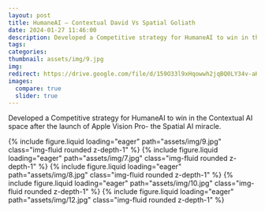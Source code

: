 ```yaml
---
layout: post
title: HumaneAI – Contextual David Vs Spatial Goliath
date: 2024-01-27 11:46:00
description: Developed a Competitive strategy for HumaneAI to win in the Contextual AI space after the launch of Apple Vision Pro- the Spatial AI miracle.
tags:
categories:
thumbnail: assets/img/9.jpg
img:
redirect: https://drive.google.com/file/d/159O33l9xHqowwh2jqBQ0LY34v-aK-Yf4/view?usp=share_link
images:
  compare: true
  slider: true
---
```


Developed a Competitive strategy for HumaneAI to win in the Contextual AI space after the launch of Apple Vision Pro- the Spatial AI miracle.

<swiper-container keyboard="true" navigation="true" pagination="true" pagination-clickable="true" pagination-dynamic-bullets="true" rewind="true">
  <swiper-slide>{% include figure.liquid loading="eager" path="assets/img/9.jpg" class="img-fluid rounded z-depth-1" %}</swiper-slide>
  <swiper-slide>{% include figure.liquid loading="eager" path="assets/img/7.jpg" class="img-fluid rounded z-depth-1" %}</swiper-slide>
  <swiper-slide>{% include figure.liquid loading="eager" path="assets/img/8.jpg" class="img-fluid rounded z-depth-1" %}</swiper-slide>
  <swiper-slide>{% include figure.liquid loading="eager" path="assets/img/10.jpg" class="img-fluid rounded z-depth-1" %}</swiper-slide>
  <swiper-slide>{% include figure.liquid loading="eager" path="assets/img/12.jpg" class="img-fluid rounded z-depth-1" %}</swiper-slide>
</swiper-container>
